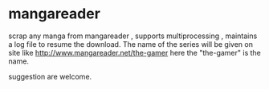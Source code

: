 # mangareader
scrap any manga from mangareader , supports multiprocessing , maintains a log file to resume the download.
The name of the series will be given on site like http://www.mangareader.net/the-gamer
here the "the-gamer" is the name.

suggestion are welcome.
